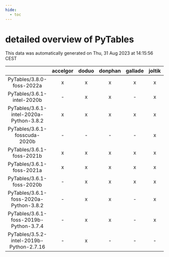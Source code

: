 ```yaml
---
hide:
  - toc
---
```


detailed overview of PyTables
=============================


This data was automatically generated on Thu, 31 Aug 2023 at 14:15:56 CEST  

| |accelgor|doduo|donphan|gallade|joltik|skitty|swalot|victini|
| :---: | :---: | :---: | :---: | :---: | :---: | :---: | :---: | :---: |
|PyTables/3.8.0-foss-2022a|x|x|x|x|x|x|x|x|
|PyTables/3.6.1-intel-2020b|-|x|x|-|x|x|x|x|
|PyTables/3.6.1-intel-2020a-Python-3.8.2|x|x|x|x|x|x|x|x|
|PyTables/3.6.1-fosscuda-2020b|-|-|-|-|x|-|-|-|
|PyTables/3.6.1-foss-2021b|x|x|x|x|x|x|x|x|
|PyTables/3.6.1-foss-2021a|x|x|x|x|x|x|x|x|
|PyTables/3.6.1-foss-2020b|-|x|x|x|x|x|x|x|
|PyTables/3.6.1-foss-2020a-Python-3.8.2|-|x|x|-|x|x|x|x|
|PyTables/3.6.1-foss-2019b-Python-3.7.4|-|x|x|-|x|x|-|x|
|PyTables/3.5.2-intel-2019b-Python-2.7.16|-|x|-|-|-|x|-|x|
